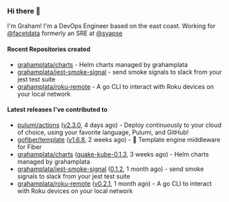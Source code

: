 ### Hi there 👋

I'm Graham! I'm a DevOps Engineer based on the east coast. Working for [@facetdata](https://github.com/facetdata) formerly an SRE at [@syapse](https://github.com/syapse)

#### Recent Repositories created
- [grahamplata/charts](https://github.com/grahamplata/charts) - Helm charts managed by grahamplata
- [grahamplata/jest-smoke-signal](https://github.com/grahamplata/jest-smoke-signal) - send smoke signals to slack from your jest test suite
- [grahamplata/roku-remote](https://github.com/grahamplata/roku-remote) - A go CLI to interact with Roku devices on your local network

#### Latest releases I've contributed to


- [pulumi/actions](https://github.com/pulumi/actions) ([v2.3.0](https://github.com/pulumi/actions/releases/tag/v2.3.0), 4 days ago) - Deploy continuously to your cloud of choice, using your favorite language, Pulumi, and GitHub!
- [gofiber/template](https://github.com/gofiber/template) ([v1.6.8](https://github.com/gofiber/template/releases/tag/v1.6.8), 2 weeks ago) - 🧬 Template engine middleware for Fiber
- [grahamplata/charts](https://github.com/grahamplata/charts) ([quake-kube-0.1.3](https://github.com/grahamplata/charts/releases/tag/quake-kube-0.1.3), 3 weeks ago) - Helm charts managed by grahamplata
- [grahamplata/jest-smoke-signal](https://github.com/grahamplata/jest-smoke-signal) ([0.1.2](https://github.com/grahamplata/jest-smoke-signal/releases/tag/0.1.2), 1 month ago) - send smoke signals to slack from your jest test suite
- [grahamplata/roku-remote](https://github.com/grahamplata/roku-remote) ([v0.2.1](https://github.com/grahamplata/roku-remote/releases/tag/v0.2.1), 1 month ago) - A go CLI to interact with Roku devices on your local network

